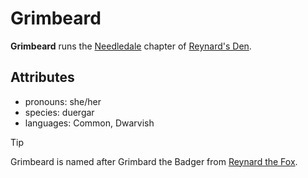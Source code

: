 # Grimbeard

**Grimbeard** runs the [Needledale](../../needledale) chapter of [Reynard's Den](../../../../organizations/reynard's-den).

## Attributes

- pronouns: she/her
- species: duergar
- languages: Common, Dwarvish

> [!TIP]
> Grimbeard is named after Grimbard the Badger from [Reynard the Fox](https://en.wikipedia.org/wiki/Reynard_the_Fox).
